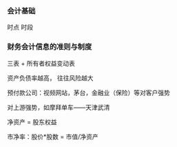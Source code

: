 
### 会计基础

时点
时段

### 财务会计信息的准则与制度
三表 + 所有者权益变动表

资产负债率越高， 往往风险越大

预付款公司：视频网站，茅台，金融业（保险）等对客户强势

对上游强势，如摩拜单车——天津武清

净资产 = 股东权益

市净率：股价*股数 = 市值/净资产